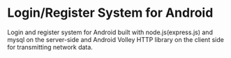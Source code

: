 Login/Register System for Android
=============================

Login and register system for Android built with node.js(express.js) and mysql on the server-side and Android Volley HTTP library on the client side for transmitting network data.
